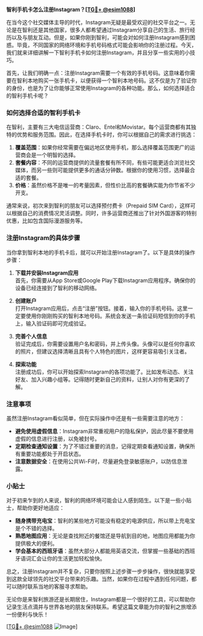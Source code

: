 **智利手机卡怎么注册Instagram？[[TG💪+ @esim1088](https://t.me/s/esim1088)]**

在当今这个社交媒体主导的时代，Instagram无疑是最受欢迎的社交平台之一。无论是在智利还是其他国家，很多人都希望通过Instagram分享自己的生活、旅行经历以及与朋友互动。但是，如果你刚到智利，可能会对如何注册Instagram感到困惑。毕竟，不同国家的网络环境和手机号码格式可能会影响你的注册过程。今天，我们就来详细讲解一下智利手机卡如何注册Instagram，并且分享一些实用的小技巧。

首先，让我们明确一点：注册Instagram需要一个有效的手机号码。这意味着你需要在智利本地购买一张手机卡，以便获得一个智利本地号码。这不仅是为了验证你的身份，也是为了让你能够正常使用Instagram的各种功能。那么，如何选择适合的智利手机卡呢？

### 如何选择合适的智利手机卡

在智利，主要有三大电信运营商：Claro、Entel和Movistar。每个运营商都有其独特的优势和服务范围。因此，在选择手机卡时，你可以根据自己的需求进行挑选：

1. **覆盖范围**：如果你经常需要在偏远地区使用手机，那么选择覆盖范围更广的运营商会是一个明智的选择。
2. **套餐内容**：不同的运营商提供的流量套餐有所不同，有些可能更适合浏览社交媒体，而另一些则可能提供更多的通话分钟数。根据你的使用习惯，选择最合适的套餐。
3. **价格**：虽然价格不是唯一的考量因素，但性价比高的套餐确实能为你节省不少开支。

通常来说，初次来到智利的朋友可以选择预付费卡（Prepaid SIM Card），这样可以根据自己的消费情况灵活调整。同时，许多运营商还推出了针对外国游客的特别优惠，比如包含国际漫游服务等。

### 注册Instagram的具体步骤

当你拿到智利本地的手机卡后，就可以开始注册Instagram了。以下是具体的操作步骤：

1. **下载并安装Instagram应用**  
   首先，你需要从App Store或Google Play下载Instagram应用程序。确保你的设备已经连接到了智利的移动网络。

2. **创建账户**  
   打开Instagram应用后，点击“注册”按钮。接着，输入你的手机号码。这里一定要使用你刚刚购买的智利本地号码。系统会发送一条验证码短信到你的手机上，输入验证码即可完成验证。

3. **完善个人信息**  
   验证完成后，你需要设置用户名和密码，并上传头像。头像可以是任何你喜欢的照片，但建议选择清晰且具有个人特色的图片，这样更容易吸引关注者。

4. **探索功能**  
   注册成功后，你可以开始探索Instagram的各项功能了。比如发布动态、关注好友、加入兴趣小组等。记得随时更新自己的资料，让别人对你有更深的了解。

### 注意事项

虽然注册Instagram看似简单，但在实际操作中还是有一些需要注意的地方：

- **避免使用虚假信息**：Instagram非常重视用户的隐私保护，因此尽量不要使用虚假的信息进行注册，以免被封号。
- **定期检查通知设置**：为了不错过重要的消息，记得定期查看通知设置，确保所有重要功能都处于开启状态。
- **注意数据安全**：在使用公共Wi-Fi时，尽量避免登录敏感账户，以防信息泄露。

### 小贴士

对于初来乍到的人来说，智利的网络环境可能会让人感到陌生。以下是一些小贴士，帮助你更好地适应：

- **随身携带充电宝**：智利的某些地方可能没有稳定的电源供应，所以带上充电宝是个不错的选择。
- **熟悉地图应用**：无论是查找附近的餐馆还是导航到目的地，地图应用都能为你提供极大的便利。
- **学会基本的西班牙语**：虽然大部分人都能用英语交流，但掌握一些基础的西班牙语词汇会让你的生活更加轻松愉快。

总之，注册Instagram并不复杂，只要你按照上述步骤一步步操作，很快就能享受到这款全球领先的社交平台带来的乐趣。当然，如果你在过程中遇到任何问题，都可以随时联系当地的客服寻求帮助。

无论你是来智利旅游还是长期居住，Instagram都是一个很好的工具，可以帮助你记录生活点滴并与世界各地的朋友保持联系。希望这篇文章能为你的智利之旅增添一份便利与快乐！

[[TG💪+ @esim1088](https://t.me/s/esim1088) ![Image](https://i.postimg.cc/4NQfJmqS/Snipaste-2025-05-13-00-14-12.png)]